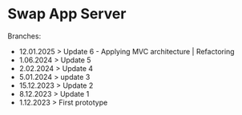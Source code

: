 # Swap App Server

Branches:

- 12.01.2025 > Update 6 - Applying MVC architecture | Refactoring
- 1.06.2024 > Update 5
- 2.02.2024 > Update 4
- 5.01.2024 > update 3
- 15.12.2023 > Update 2
- 8.12.2023 > Update 1
- 1.12.2023 > First prototype
